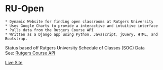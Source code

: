 # RU-Open

    * Dynamic Website for finding open classrooms at Rutgers University
    * Uses Google Charts to provide a interactive and intuitive interface
    * Pulls data from the Rutgers Course API
    * Written as a Django app using Python, Javascript, jQuery, HTML, and Bootstrap.

Status based off Rutgers University Schedule of Classes (SOC) Data  
See: [Rutgers Course API](https://github.com/Parsons-David/Rutgers-Course-API)

[Live Site](http://davidparsons.io/RU-Open/)
